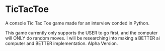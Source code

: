# TicTacToe
A console Tic Tac Toe game made for an interview conded in Python.

This game currently only supports the USER to go first, and the computer will ONLY do random moves.
I will be researching into making a BETTER ai computer and BETTER implementation.
Alpha Version.
